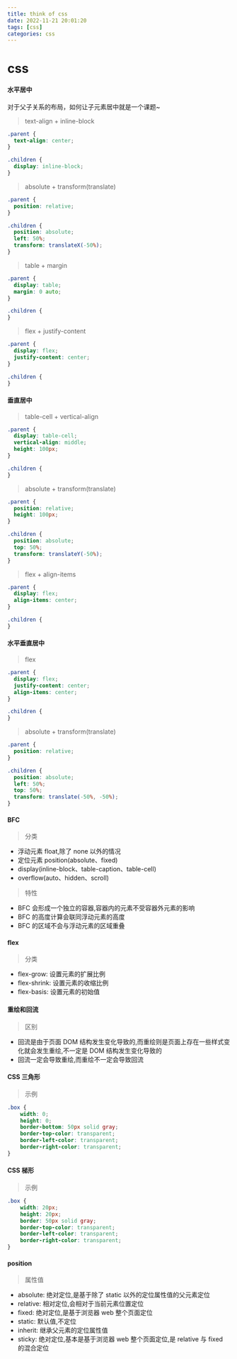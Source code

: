 ```yaml
---
title: think of css
date: 2022-11-21 20:01:20
tags: [css]
categories: css
---
```


# css

#### 水平居中

对于父子关系的布局，如何让子元素居中就是一个课题~

> text-align + inline-block

  ```css
  .parent {
    text-align: center;
}

.children {
    display: inline-block;
}
  ```

> absolute + transform(translate)

  ```css
  .parent {
    position: relative;
}

.children {
    position: absolute;
    left: 50%;
    transform: translateX(-50%);
}
  ```

> table + margin

  ```css
  .parent {
    display: table;
    margin: 0 auto;
}

.children {
}
  ```

> flex + justify-content

  ```css
  .parent {
    display: flex;
    justify-content: center;
}

.children {
}
  ```

#### 垂直居中

> table-cell + vertical-align

  ```css
  .parent {
    display: table-cell;
    vertical-align: middle;
    height: 100px;
}

.children {
}
  ```

> absolute + transform(translate)

  ```css
  .parent {
    position: relative;
    height: 100px;
}

.children {
    position: absolute;
    top: 50%;
    transform: translateY(-50%);
}
  ```

> flex + align-items

  ```css
  .parent {
    display: flex;
    align-items: center;
}

.children {
}
  ```

#### 水平垂直居中

> flex

  ```css
  .parent {
    display: flex;
    justify-content: center;
    align-items: center;
}

.children {
}
  ```

> absolute + transform(translate)

  ```css
  .parent {
    position: relative;
}

.children {
    position: absolute;
    left: 50%;
    top: 50%;
    transform: translate(-50%, -50%);
}
  ```

#### BFC

> 分类

- 浮动元素 float,除了 none 以外的情况
- 定位元素 position(absolute、fixed)
- display(inline-block、table-caption、table-cell)
- overflow(auto、hidden、scroll)

> 特性

- BFC 会形成一个独立的容器,容器内的元素不受容器外元素的影响
- BFC 的高度计算会联同浮动元素的高度
- BFC 的区域不会与浮动元素的区域重叠

#### flex

> 分类

- flex-grow: 设置元素的扩展比例
- flex-shrink: 设置元素的收缩比例
- flex-basis: 设置元素的初始值

#### 重绘和回流

> 区别

- 回流是由于页面 DOM 结构发生变化导致的,而重绘则是页面上存在一些样式变化就会发生重绘,不一定是 DOM 结构发生变化导致的
- 回流一定会导致重绘,而重绘不一定会导致回流

#### CSS 三角形

> 示例

```css
.box {
    width: 0;
    height: 0;
    border-bottom: 50px solid gray;
    border-top-color: transparent;
    border-left-color: transparent;
    border-right-color: transparent;
}
```

#### CSS 梯形

> 示例

```css
.box {
    width: 20px;
    height: 20px;
    border: 50px solid gray;
    border-top-color: transparent;
    border-left-color: transparent;
    border-right-color: transparent;
}
```

#### position

> 属性值

  - absolute: 绝对定位,是基于除了 static 以外的定位属性值的父元素定位
  - relative: 相对定位,会相对于当前元素位置定位
  - fixed: 绝对定位,是基于浏览器 web 整个页面定位
  - static: 默认值,不定位
  - inherit: 继承父元素的定位属性值
  - sticky: 绝对定位,基本是基于浏览器 web 整个页面定位,是 relative 与 fixed 的混合定位
